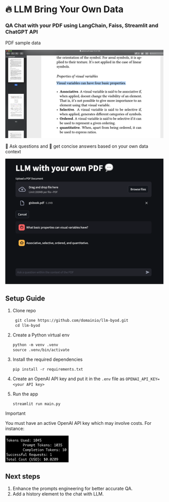 # 🔥 LLM **B**ring **Y**our **O**wn **D**ata

### QA Chat with your PDF using LangChain, Faiss, Streamlit and ChatGPT API

PDF sample data    

<img src="https://github.com/domainio/llm-byod/blob/main/assets/pdf_sample_data.png" width="500" />

    
🤔 Ask questions and 🤖 get concise answers based on your own data context   

<img src="https://github.com/domainio/llm-byod/blob/main/assets/app_qa.png" width="500" />
  

## Setup Guide
1. Clone repo
   ```
    git clone https://github.com/domainio/llm-byod.git
    cd llm-byod
   ```
2. Create a Python virtual env
    ```
    python -m venv .venv
    source .venv/bin/activate
    ```
3. Install the required dependencies
    ```
    pip install -r requirements.txt
    ```
  
4. Create an OpenAI API key and put it in the `.env` file as `OPENAI_API_KEY=<your API key>`

5. Run the app
    ```
    streamlit run main.py
    ```



  
> [!IMPORTANT]
> You must have an active OpenAI API key which may involve costs.
> For instance:
> 
> <img src="https://github.com/domainio/llm-byod/blob/main/assets/cost.png" width="200" />




## Next steps
1. Enhance the prompts engineering for better accurate QA.
3. Add a history element to the chat with LLM.
